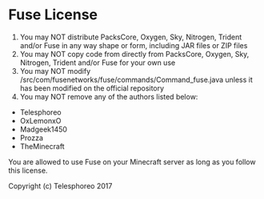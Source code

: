 Fuse License
================

1. You may NOT distribute PacksCore, Oxygen, Sky, Nitrogen, Trident and/or Fuse in any way shape or form, including JAR files or ZIP files
2. You may NOT copy code from directly from PacksCore, Oxygen, Sky, Nitrogen, Trident and/or Fuse for your own use
3. You may NOT modify /src/com/fusenetworks/fuse/commands/Command_fuse.java unless it has been modified on the official repository
4. You may NOT remove any of the authors listed below:
- Telesphoreo
- OxLemonxO
- Madgeek1450
- Prozza
- TheMinecraft

You are allowed to use Fuse on your Minecraft server as long as you follow this license. 

Copyright (c) Telesphoreo 2017

